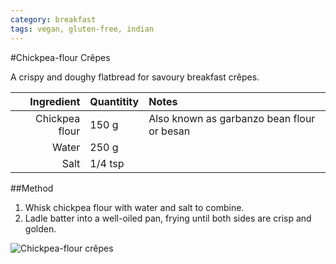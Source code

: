 ```yaml
---
category: breakfast
tags: vegan, gluten-free, indian
---
```


#Chickpea-flour Crêpes

A crispy and doughy flatbread for savoury breakfast crêpes. 

Ingredient | Quantitity | Notes 
---------: | :--------- | :----
Chickpea flour | 150 g | Also known as garbanzo bean flour or besan
Water | 250 g | 
Salt | 1/4 tsp

##Method 
1. Whisk chickpea flour with water and salt to combine. 
2. Ladle batter into a well-oiled pan, frying until both sides are crisp and golden. 

![Chickpea-flour crêpes](https://github.com/teeeg/recipes/raw/master/images/chickpea-flour-crêpes.jpg)

